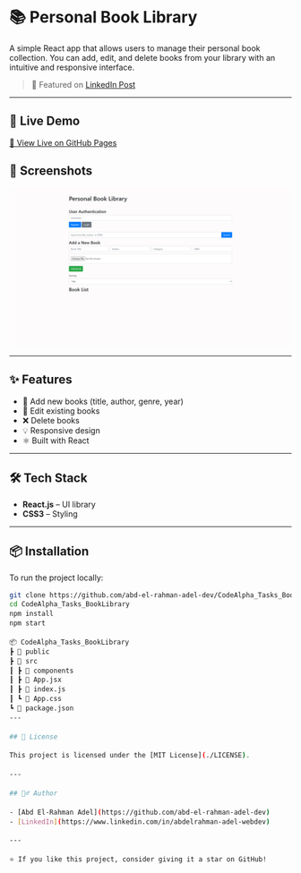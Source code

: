 # 📚 Personal Book Library

A simple React app that allows users to manage their personal book collection. You can add, edit, and delete books from your library with an intuitive and responsive interface.

> 🔗 Featured on [LinkedIn Post](https://www.linkedin.com/posts/abd-el-rahman-adel-dev_javascript-html-css-activity-7246324245931147264-T0ir?utm_source=share&utm_medium=member_desktop&rcm=ACoAAEah8IkBjMk2EJi1EE6Ixmd0ZbtCvA9HqIg)

---

## 🚀 Live Demo

[🔗 View Live on GitHub Pages](https://abd-el-rahman-adel-dev.github.io/CodeAlpha_Tasks_BookLibrary)

## 📸 Screenshots

![Book Library Screenshot](./screenshot.png) <!-- You can upload your screenshot and update the file name -->

---

## ✨ Features

- 📖 Add new books (title, author, genre, year)
- 📝 Edit existing books
- ❌ Delete books
- 💡 Responsive design
- ⚛️ Built with React

---

## 🛠 Tech Stack

- **React.js** – UI library
- **CSS3** – Styling

---

## 📦 Installation

To run the project locally:

```bash
git clone https://github.com/abd-el-rahman-adel-dev/CodeAlpha_Tasks_BookLibrary.git
cd CodeAlpha_Tasks_BookLibrary
npm install
npm start

📦 CodeAlpha_Tasks_BookLibrary
┣ 📂 public
┣ 📂 src
┃ ┣ 📂 components
┃ ┣ 📜 App.jsx
┃ ┣ 📜 index.js
┃ ┗ 📜 App.css
┗ 📜 package.json
---

## 📄 License

This project is licensed under the [MIT License](./LICENSE).

---

## 🙋‍♂️ Author

- [Abd El-Rahman Adel](https://github.com/abd-el-rahman-adel-dev)
- [LinkedIn](https://www.linkedin.com/in/abdelrahman-adel-webdev)

---

⭐ If you like this project, consider giving it a star on GitHub!

